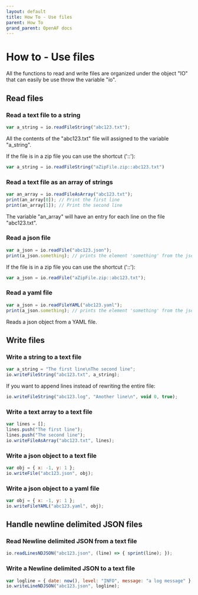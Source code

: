 ```yaml
---
layout: default
title: How To - Use files
parent: How To
grand_parent: OpenAF docs
---
```

# How to - Use files

All the functions to read and write files are organized under the object "IO" that can easily be use throw the variable "io".

## Read files

### Read a text file to a string

````javascript
var a_string = io.readFileString("abc123.txt");
````

All the contents of the "abc123.txt" file will assigned to the variable "a_string".

If the file is in a zip file you can use the shortcut ('::'):

````javascript
var a_string = io.readFileString("aZipFile.zip::abc123.txt")
````

### Read a text file as an array of strings

````javascript
var an_array = io.readFileAsArray("abc123.txt");
print(an_array[0]); // Print the first line
print(an_array[1]); // Print the second line
````

The variable "an_array" will have an entry for each line on the file "abc123.txt".

### Read a json file

````javascript
var a_json = io.readFile("abc123.json");
print(a_json.something); // prints the element 'something' from the json object
````

If the file is in a zip file you can use the shortcut ('::'):

````javascript
var a_json = io.readFile("aZipFile.zip::abc123.txt");
````

### Read a yaml file

````javascript
var a_json = io.readFileYAML("abc123.yaml");
print(a_json.something); // prints the element 'something' from the json object
````

Reads a json object from a YAML file.

## Write files

### Write a string to a text file

````javascript
var a_string = "The first line\nThe second line";
io.writeFileString("abc123.txt", a_string);
````

If you want to append lines instead of rewriting the entire file:

````javascript
io.writeFileString("abc123.log", "Another line\n", void 0, true);
````

### Write a text array to a text file

````javascript
var lines = [];
lines.push("The first line");
lines.push("The second line");
io.writeFileAsArray("abc123.txt", lines);
````

### Write a json object to a text file

````javascript
var obj = { x: -1, y: 1 };
io.writeFile("abc123.json", obj);
````

### Write a json object to a yaml file

````javascript
var obj = { x: -1, y: 1 };
io.writeFileYAML("abc123.yaml", obj);
````

## Handle newline delimited JSON files

### Read Newline delimited JSON from a text file

````javascript
io.readLinesNDJSON("abc123.json", (line) => { sprint(line); });
````

### Write a Newline delimited JSON to a text file

````javascript
var logline = { date: now(), level: "INFO", message: "a log message" };
io.writeLineNDJSON("abc123.json", logline);
````